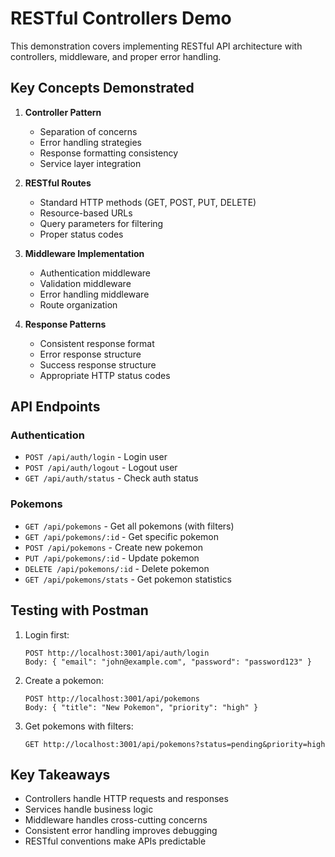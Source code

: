 # RESTful Controllers Demo

This demonstration covers implementing RESTful API architecture with controllers, middleware, and proper error handling.

## Key Concepts Demonstrated

1. **Controller Pattern**
   - Separation of concerns
   - Error handling strategies
   - Response formatting consistency
   - Service layer integration

2. **RESTful Routes**
   - Standard HTTP methods (GET, POST, PUT, DELETE)
   - Resource-based URLs
   - Query parameters for filtering
   - Proper status codes

3. **Middleware Implementation**
   - Authentication middleware
   - Validation middleware
   - Error handling middleware
   - Route organization

4. **Response Patterns**
   - Consistent response format
   - Error response structure
   - Success response structure
   - Appropriate HTTP status codes

## API Endpoints

### Authentication
- `POST /api/auth/login` - Login user
- `POST /api/auth/logout` - Logout user
- `GET /api/auth/status` - Check auth status

### Pokemons
- `GET /api/pokemons` - Get all pokemons (with filters)
- `GET /api/pokemons/:id` - Get specific pokemon
- `POST /api/pokemons` - Create new pokemon
- `PUT /api/pokemons/:id` - Update pokemon
- `DELETE /api/pokemons/:id` - Delete pokemon
- `GET /api/pokemons/stats` - Get pokemon statistics

## Testing with Postman

1. Login first:
   ```
   POST http://localhost:3001/api/auth/login
   Body: { "email": "john@example.com", "password": "password123" }
   ```

2. Create a pokemon:
   ```
   POST http://localhost:3001/api/pokemons
   Body: { "title": "New Pokemon", "priority": "high" }
   ```

3. Get pokemons with filters:
   ```
   GET http://localhost:3001/api/pokemons?status=pending&priority=high
   ```

## Key Takeaways

- Controllers handle HTTP requests and responses
- Services handle business logic
- Middleware handles cross-cutting concerns
- Consistent error handling improves debugging
- RESTful conventions make APIs predictable
